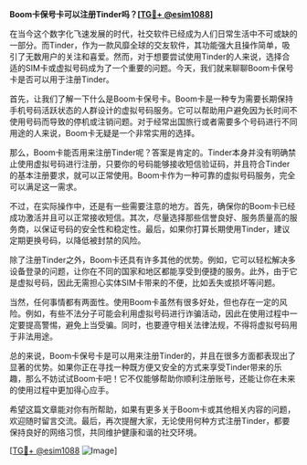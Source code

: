 **Boom卡保号卡可以注册Tinder吗？[[TG💪+ @esim1088](https://t.me/s/esim1088)]**

在当今这个数字化飞速发展的时代，社交软件已经成为人们日常生活中不可或缺的一部分。而Tinder，作为一款风靡全球的交友软件，其功能强大且操作简单，吸引了无数用户的关注和喜爱。然而，对于想要尝试使用Tinder的人来说，选择合适的SIM卡或虚拟号码成为了一个重要的问题。今天，我们就来聊聊Boom卡保号卡是否可以用于注册Tinder。

首先，让我们了解一下什么是Boom卡保号卡。Boom卡是一种专为需要长期保持手机号码活跃状态的人群设计的虚拟号码服务。它可以帮助用户避免因为长时间不使用号码而导致的停机或注销问题。对于经常出国旅行或者需要多个号码进行不同用途的人来说，Boom卡无疑是一个非常实用的选择。

那么，Boom卡能否用来注册Tinder呢？答案是肯定的。Tinder本身并没有明确禁止使用虚拟号码进行注册，只要你的号码能够接收短信验证码，并且符合Tinder的基本注册要求，就可以正常使用。Boom卡作为一种可靠的虚拟号码服务，完全可以满足这一需求。

不过，在实际操作中，还是有一些需要注意的地方。首先，确保你的Boom卡已经成功激活并且可以正常接收短信。其次，尽量选择那些信誉良好、服务质量高的服务商，以保证号码的安全性和稳定性。最后，如果你打算长期使用Tinder，建议定期更换号码，以降低被封禁的风险。

除了注册Tinder之外，Boom卡还具有许多其他的优势。例如，它可以轻松解决多设备登录的问题，让你在不同的国家和地区都能享受到便捷的服务。此外，由于它是虚拟号码，因此无需担心实体SIM卡带来的不便，比如丢失或损坏等问题。

当然，任何事情都有两面性。使用Boom卡虽然有很多好处，但也存在一定的风险。例如，有些不法分子可能会利用虚拟号码进行诈骗活动，因此在使用过程中一定要提高警惕，避免上当受骗。同时，也要遵守相关法律法规，不得将虚拟号码用于非法用途。

总的来说，Boom卡保号卡是可以用来注册Tinder的，并且在很多方面都表现出了显著的优势。如果你正在寻找一种既方便又安全的方式来享受Tinder带来的乐趣，那么不妨试试Boom卡吧！它不仅能够帮助你顺利注册账号，还能让你在未来的使用过程中更加得心应手。

希望这篇文章能对你有所帮助，如果有更多关于Boom卡或其他相关内容的问题，欢迎随时留言交流。最后，再次提醒大家，无论使用何种方式注册Tinder，都要保持良好的网络习惯，共同维护健康和谐的社交环境。

[[TG💪+ @esim1088](https://t.me/s/esim1088) ![Image](https://i.postimg.cc/4NQfJmqS/Snipaste-2025-05-13-00-14-12.png)]